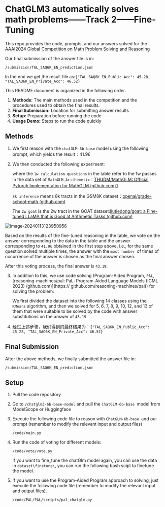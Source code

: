 # ChatGLM3 automatically solves math problems——Track 2——Fine-Tuning

This repo provides the code, prompts, and our answers solved for the [AAAI2024 Global Competition on Math Problem Solving and Reasoning](https://ai4ed.cc/competitions/aaai2024competition)

Our final submission of the answer file is in:

```
/submission/TAL_SAQ6K_EN_prediction.json
```

In the end we get the result file as:`{"TAL_SAQ6K_EN_Public_Acc": 45.28, "TAL_SAQ6K_EN_Private_Acc": 46.52}`

This README document is organized in the following order.

1. **Methods:** The main methods used in the competition and the procedures used to obtain the final results.
2. **Final Submission:** Location for submitting answer results
3. **Setup:** Preparation before running the code
4. **Usage Demo:** Steps to run the code quickly

## Methods

1. We first reason with the `chatGLM-6b-base` model using the following prompt, which yields the result：41.96

2. We then conducted the following experiment:

   where the `1w calculation questions` in the table refer to the 1w passes in the data set of `MathGLM_Arithemetic`：[THUDM/MathGLM: Official Pytorch Implementation for MathGLM (github.com)](https://github.com/THUDM/MathGLM)】

   ``8k inference`` means 8k tracts in the GSM8K dataset：[openai/grade-school-math (github.com)](https://github.com/openai/grade-school-math)

   The `2w goat` is the 2w tract in the GOAT dataset:[liutiedong/goat: a Fine-tuned LLaMA that is Good at Arithmetic Tasks (github.com)](https://github.com/liutiedong/goat)

  ![image-20240113123950956](https://github.com/hot-zhy/MathProblemSolvingFinetuning/assets/100272100/0fbaea4b-b5c7-4196-a6d3-c474296b48e8)


   Based on the results of the fine-tuned reasoning in the table, we vote on the answer corresponding to the data in the table and the answer corresponding to `41.96` obtained in the first step above, i.e., for the same question solved multiple times, the answer with the `most number `of times of occurrence of the answer is chosen as the final answer chosen.

   After this voting process, the final answer is `43.19`.

3. In addition to this, we use code solving (Program-Aided Program, `PAL`, [reasoning-machines/pal: PaL: Program-Aided Language Models (ICML 2023) (github.com)](https:// github.com/reasoning-machines/pal)) for solving the problem:

   We first divided the dataset into the following 14 classes using the `KMeans` algorithm, and then we solved for 5, 6, 7, 8, 9, 10, 12, and 13 of them that were suitable to be solved by the code with answer substitutions on the answer of `43.19`

4. 经过上述步骤，我们得到的最终结果为：`{"TAL_SAQ6K_EN_Public_Acc": 45.28, "TAL_SAQ6K_EN_Private_Acc": 46.52}`

## Final Submission

After the above methods, we finally submitted the answer file in:

```
/submission/TAL_SAQ6K_EN_prediction.json
```

## Setup

1. Pull the code repository

2. Go to `/chatglm3-6b-base-model` and pull the `ChatGLM-6b-base `model from ModelScope or Huggingface

3. Execute the following code file to reason with `ChatGLM-6b-base `and our prompt (remember to modify the relevant input and output files)

   ```
   /code/main.py
   ```
4. Run the code of voting for different models:
   
   ```
   /code/vote/vote.py
   ```
   If you want to fine_tune the chatGlm model again, you can use the data in `dataset\finetune\`, you can run the following bash scipt to finetune the model.
   

4. If you want to use the Program-Aided Program approach to solving, just execute the following code file (remember to modify the relevant input and output files).

   ```
   /code/PAL/PAL/scripts/pal_chatglm.py
   ```
